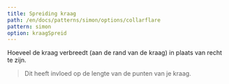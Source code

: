 ```yaml
---
title: Spreiding kraag
path: /en/docs/patterns/simon/options/collarflare
pattern: simon
option: kraagSpreid
---
```


Hoeveel de kraag verbreedt (aan de rand van de kraag) in plaats van recht te zijn.

> Dit heeft invloed op de lengte van de punten van je kraag.